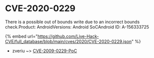 # CVE-2020-0229

There is a possible out of bounds write due to an incorrect bounds check.Product: AndroidVersions: Android SoCAndroid ID: A-156333725

{% embed url="https://github.com/Live-Hack-CVE/full_database/blob/main/cves/2020/CVE-2020-0229.json" %}


* zveriu ~> [CVE-2009-0229-PoC](https://www.alice-snow.ru/2020/database/cve-2020-0229/cve-2009-0229-poc-zveriu)